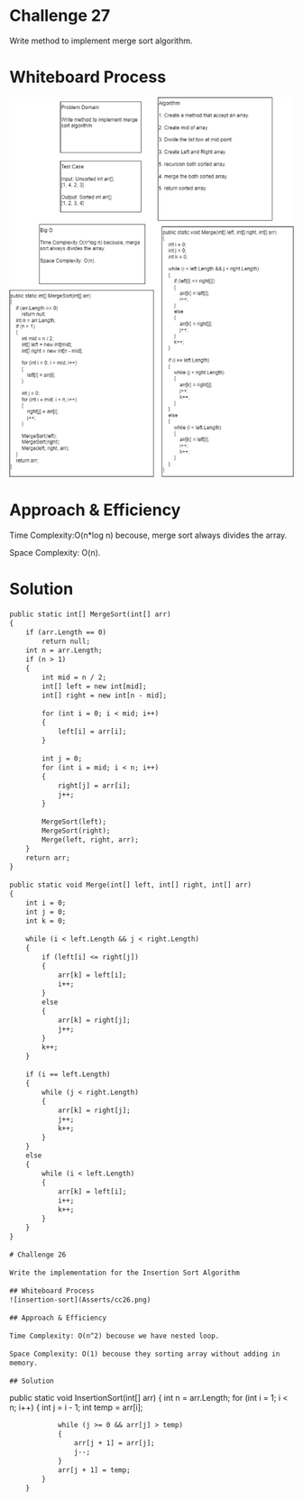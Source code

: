 # Challenge 27

Write method to implement merge sort algorithm.

# Whiteboard Process

![merge-sort-whiteboard](Asserts/cc27.png)

# Approach & Efficiency

Time Complexity:O(n*log n) becouse, merge sort always divides the array.

Space Complexity: O(n).


# Solution
```
public static int[] MergeSort(int[] arr)
{
    if (arr.Length == 0)
        return null;
    int n = arr.Length;
    if (n > 1)
    {
        int mid = n / 2;
        int[] left = new int[mid];
        int[] right = new int[n - mid];

        for (int i = 0; i < mid; i++)
        {
            left[i] = arr[i];
        }

        int j = 0;
        for (int i = mid; i < n; i++)
        {
            right[j] = arr[i];
            j++;
        }

        MergeSort(left);
        MergeSort(right);
        Merge(left, right, arr);
    }
    return arr;
}

public static void Merge(int[] left, int[] right, int[] arr)
{
    int i = 0;
    int j = 0;
    int k = 0;

    while (i < left.Length && j < right.Length)
    {
        if (left[i] <= right[j])
        {
            arr[k] = left[i];
            i++;
        }
        else
        {
            arr[k] = right[j];
            j++;
        }
        k++;
    }

    if (i == left.Length)
    {
        while (j < right.Length)
        {
            arr[k] = right[j];
            j++;
            k++;
        }
    }
    else
    {
        while (i < left.Length)
        {
            arr[k] = left[i];
            i++;
            k++;
        }
    }
}

# Challenge 26

Write the implementation for the Insertion Sort Algorithm

## Whiteboard Process
![insertion-sort](Asserts/cc26.png)

## Approach & Efficiency

Time Complexity: O(n^2) becouse we have nested loop.

Space Complexity: O(1) becouse they sorting array without adding in memory.

## Solution

```
public static void InsertionSort(int[] arr)
        {
            int n = arr.Length;
            for (int i = 1; i < n; i++)
            {
                int j = i - 1;
                int temp = arr[i];

                while (j >= 0 && arr[j] > temp)
                {
                    arr[j + 1] = arr[j];
                    j--;
                }
                arr[j + 1] = temp;
            }
        }

```
